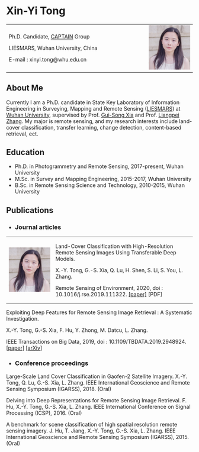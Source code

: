 # Xin-Yi Tong

<table border="0">
  <tr>
    <td width="75%">
    <p>Ph.D. Candidate, <a href="http://captain.whu.edu.cn/">CAPTAIN</a> Group</p>
    <p>LIESMARS, Wuhan University, China</p>
    <p>E-mail : xinyi.tong@whu.edu.cn</p>
    </td>
    <td width="25%">
      <img src="/photo.jpg" width="100%"> 
    </td>
  </tr>
</table>


## About Me
Currently I am a Ph.D. candidate in State Key Laboratory of Information Engineering in Surveying, Mapping and Remote Sensing ([LIESMARS](http://www.lmars.whu.edu.cn/en/)) at [Wuhan University](https://en.whu.edu.cn/), supervised by Prof. [Gui-Song Xia](http://captain.whu.edu.cn/xia_En.html) and Prof. [Liangpei Zhang](http://www.lmars.whu.edu.cn/prof_web/zhangliangpei/rs/index.html). My major is remote sensing, and my research interests include land-cover classification, transfer learning, change detection, content-based retrieval, ect.

## Education
- Ph.D. in Photogrammetry and Remote Sensing, 2017-present, Wuhan University
- M.Sc. in Survey and Mapping Engineering, 2015-2017, Wuhan University
- B.Sc. in Remote Sensing Science and Technology, 2010-2015, Wuhan University

## Publications

- ### Journal articles
<table border="0">
  <tr>
    <td width="25%">
    <img src="/photo.jpg" width="100%"> 
    </td>
    <td width="75%">
    <p>Land-Cover Classification with High-Resolution Remote Sensing Images Using Transferable Deep Models.</p>
    <p>X.-Y. Tong, G.-S. Xia, Q. Lu, H. Shen, S. Li, S. You, L. Zhang.</p>
    <p>Remote Sensing of Environment, 2020, doi : 10.1016/j.rse.2019.111322. <a href="https://www.sciencedirect.com/science/article/abs/pii/S0034425719303414/">[paper]</a>
      <a https://arxiv.org/pdf/1807.05713.pdf/">[PDF]</a>
    </td>
  </tr>
</table>





Exploiting Deep Features for Remote Sensing Image Retrieval : A Systematic Investigation.

X.-Y. Tong, G.-S. Xia, F. Hu, Y. Zhong, M. Datcu, L. Zhang.

IEEE Transactions on Big Data, 2019, doi : 10.1109/TBDATA.2019.2948924. [[paper]](https://ieeexplore.ieee.org/document/8880494) [[arXiv]](https://arxiv.org/pdf/1707.07321.pdf)

- ### Conference proceedings
Large-Scale Land Cover Classification in Gaofen-2 Satellite Imagery.
X.-Y. Tong, Q. Lu, G.-S. Xia, L. Zhang.
IEEE International Geoscience and Remote Sensing Symposium (IGARSS), 2018. (Oral)

Delving into Deep Representations for Remote Sensing Image Retrieval.
F. Hu, X.-Y. Tong, G.-S. Xia, L. Zhang.
IEEE International Conference on Signal Processing (ICSP), 2016. (Oral)

A benchmark for scene classification of high spatial resolution remote sensing imagery.
J. Hu, T. Jiang, X.-Y. Tong, G.-S. Xia, L. Zhang.
IEEE International Geoscience and Remote Sensing Symposium (IGARSS), 2015. (Oral)

